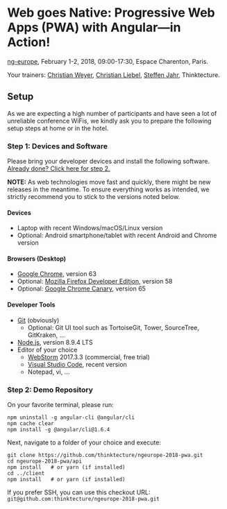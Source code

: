 # Web goes Native: Progressive Web Apps (PWA) with Angular—in Action!

[ng-europe](https://ngeurope.org/#pwa-workshop), February 1-2, 2018, 09:00-17:30, Espace Charenton, Paris.

Your trainers: [Christian Weyer](https://twitter.com/christianweyer), [Christian Liebel](https://twitter.com/chris_liebel), [Steffen Jahr](https://twitter.com/steffenjahr), Thinktecture.

## Setup

As we are expecting a high number of participants and have seen a lot of unreliable conference WiFis, we kindly ask you to prepare the following setup steps at home or in the hotel.

### Step 1: Devices and Software

Please bring your developer devices and install the following software. [Already done? Click here for step 2.](#step-2-demo-repository)

**NOTE:** As web technologies move fast and quickly, there might be new releases in the meantime. To ensure everything works as intended, we strictly recommend you to stick to the versions noted below.

#### Devices
- Laptop with recent Windows/macOS/Linux version
- Optional: Android smartphone/tablet with recent Android and Chrome version

#### Browsers (Desktop)
- [Google Chrome](https://www.google.de/chrome/browser/desktop/), version 63
- Optional: [Mozilla Firefox Developer Edition](https://www.mozilla.org/en-US/firefox/developer/), version 58
- Optional: [Google Chrome Canary](https://www.google.com/chrome/browser/canary.html), version 65

#### Developer Tools
- [Git](https://git-scm.com/) (obviously)
  - Optional: Git UI tool such as TortoiseGit, Tower, SourceTree, GitKraken, …
- [Node.js](https://nodejs.org/en/), version 8.9.4 LTS
- Editor of your choice
  - [WebStorm](https://www.jetbrains.com/webstorm/) 2017.3.3 (commercial, free trial)
  - [Visual Studio Code](https://code.visualstudio.com/), recent version
  - Notepad, vi, …

### Step 2: Demo Repository

On your favorite terminal, please run:

```
npm uninstall -g angular-cli @angular/cli
npm cache clear
npm install -g @angular/cli@1.6.4
```

Next, navigate to a folder of your choice and execute:

```
git clone https://github.com/thinktecture/ngeurope-2018-pwa.git
cd ngeurope-2018-pwa/api
npm install   # or yarn (if installed)
cd ../client
npm install   # or yarn (if installed)
```

If you prefer SSH, you can use this checkout URL: `git@github.com:thinktecture/ngeurope-2018-pwa.git`